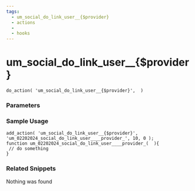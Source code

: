 ```yaml
---
tags: 
  - um_social_do_link_user__{$provider}
  - actions
  - 
  - hooks
---
```

# um\_social\_do\_link\_user\_\_{$provider}

``` php:no-line-numbers
do_action( 'um_social_do_link_user__{$provider}',  )
```
<div class='hook-sep'></div>

### Parameters

<div class='hook-sep'></div>



### Sample Usage

``` php:no-line-numbers
add_action( 'um_social_do_link_user__{$provider}', 'um_02202024_social_do_link_user____provider_', 10, 0 );
function um_02202024_social_do_link_user____provider_(  ){
 // do something
}
```
<div class='hook-sep'></div>



### Related Snippets

Nothing was found

